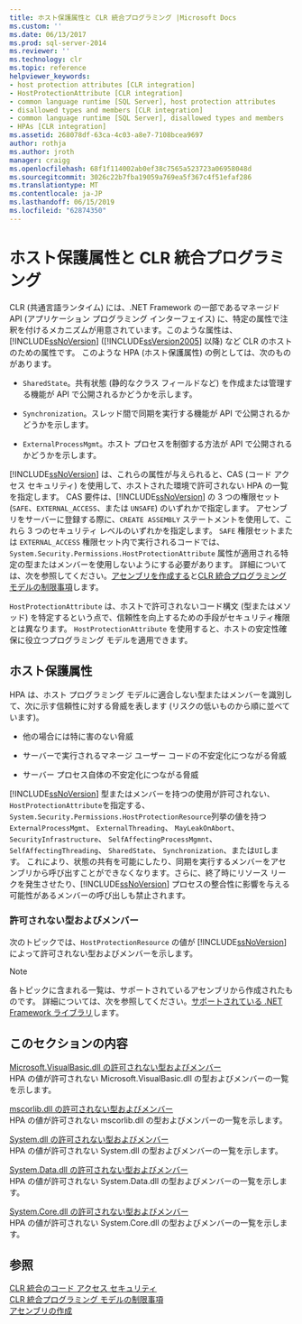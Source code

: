 ```yaml
---
title: ホスト保護属性と CLR 統合プログラミング |Microsoft Docs
ms.custom: ''
ms.date: 06/13/2017
ms.prod: sql-server-2014
ms.reviewer: ''
ms.technology: clr
ms.topic: reference
helpviewer_keywords:
- host protection attributes [CLR integration]
- HostProtectionAttribute [CLR integration]
- common language runtime [SQL Server], host protection attributes
- disallowed types and members [CLR integration]
- common language runtime [SQL Server], disallowed types and members
- HPAs [CLR integration]
ms.assetid: 268078df-63ca-4c03-a8e7-7108bcea9697
author: rothja
ms.author: jroth
manager: craigg
ms.openlocfilehash: 68f1f114002ab0ef38c7565a523723a06958048d
ms.sourcegitcommit: 3026c22b7fba19059a769ea5f367c4f51efaf286
ms.translationtype: MT
ms.contentlocale: ja-JP
ms.lasthandoff: 06/15/2019
ms.locfileid: "62874350"
---
```

# <a name="host-protection-attributes-and-clr-integration-programming"></a>ホスト保護属性と CLR 統合プログラミング
  CLR (共通言語ランタイム) には、.NET Framework の一部であるマネージド API (アプリケーション プログラミング インターフェイス) に、特定の属性で注釈を付けるメカニズムが用意されています。このような属性は、[!INCLUDE[ssNoVersion](../../includes/ssnoversion-md.md)] ([!INCLUDE[ssVersion2005](../../includes/ssversion2005-md.md)] 以降) など CLR のホストのための属性です。 このような HPA (ホスト保護属性) の例としては、次のものがあります。  
  
-   `SharedState`。共有状態 (静的なクラス フィールドなど) を作成または管理する機能が API で公開されるかどうかを示します。  
  
-   `Synchronization`。スレッド間で同期を実行する機能が API で公開されるかどうかを示します。  
  
-   `ExternalProcessMgmt`。ホスト プロセスを制御する方法が API で公開されるかどうかを示します。  
  
 [!INCLUDE[ssNoVersion](../../includes/ssnoversion-md.md)] は、これらの属性が与えられると、CAS (コード アクセス セキュリティ) を使用して、ホストされた環境で許可されない HPA の一覧を指定します。 CAS 要件は、[!INCLUDE[ssNoVersion](../../includes/ssnoversion-md.md)] の 3 つの権限セット (`SAFE`、`EXTERNAL_ACCESS`、または `UNSAFE`) のいずれかで指定します。 アセンブリをサーバーに登録する際に、`CREATE ASSEMBLY` ステートメントを使用して、これら 3 つのセキュリティ レベルのいずれかを指定します。 `SAFE` 権限セットまたは `EXTERNAL_ACCESS` 権限セット内で実行されるコードでは、`System.Security.Permissions.HostProtectionAttribute` 属性が適用される特定の型またはメンバーを使用しないようにする必要があります。 詳細については、次を参照してください。[アセンブリを作成する](../clr-integration/assemblies/creating-an-assembly.md)と[CLR 統合プログラミング モデルの制限事項](../clr-integration/database-objects/clr-integration-programming-model-restrictions.md)します。  
  
 `HostProtectionAttribute` は、ホストで許可されないコード構文 (型またはメソッド) を特定するという点で、信頼性を向上するための手段がセキュリティ権限とは異なります。 `HostProtectionAttribute` を使用すると、ホストの安定性確保に役立つプログラミング モデルを適用できます。  
  
## <a name="host-protection-attributes"></a>ホスト保護属性  
 HPA は、ホスト プログラミング モデルに適合しない型またはメンバーを識別して、次に示す信頼性に対する脅威を表します (リスクの低いものから順に並べています)。  
  
-   他の場合には特に害のない脅威  
  
-   サーバーで実行されるマネージ ユーザー コードの不安定化につながる脅威  
  
-   サーバー プロセス自体の不安定化につながる脅威  
  
 [!INCLUDE[ssNoVersion](../../includes/ssnoversion-md.md)] 型またはメンバーを持つの使用が許可されない、`HostProtectionAttribute`を指定する、`System.Security.Permissions.HostProtectionResource`列挙の値を持つ`ExternalProcessMgmt`、 `ExternalThreading`、 `MayLeakOnAbort`、 `SecurityInfrastructure`、 `SelfAffectingProcessMgmnt`、 `SelfAffectingThreading`、 `SharedState`、 `Synchronization`、または`UI`します。 これにより、状態の共有を可能にしたり、同期を実行するメンバーをアセンブリから呼び出すことができなくなります。さらに、終了時にリソース リークを発生させたり、[!INCLUDE[ssNoVersion](../../includes/ssnoversion-md.md)] プロセスの整合性に影響を与える可能性があるメンバーの呼び出しも禁止されます。  
  
### <a name="disallowed-types-and-members"></a>許可されない型およびメンバー  
 次のトピックでは、`HostProtectionResource` の値が [!INCLUDE[ssNoVersion](../../includes/ssnoversion-md.md)] によって許可されない型およびメンバーを示します。  
  
> [!NOTE]  
>  各トピックに含まれる一覧は、サポートされているアセンブリから作成されたものです。  詳細については、次を参照してください。[サポートされている .NET Framework ライブラリ](../clr-integration/database-objects/supported-net-framework-libraries.md)します。  
  
## <a name="in-this-section"></a>このセクションの内容  
 [Microsoft.VisualBasic.dll の許可されない型およびメンバー](disallowed-types-and-members-in-microsoft-visualbasic-dll.md)  
 HPA の値が許可されない Microsoft.VisualBasic.dll の型およびメンバーの一覧を示します。  
  
 [mscorlib.dll の許可されない型およびメンバー](disallowed-types-and-members-in-mscorlib-dll.md)  
 HPA の値が許可されない mscorlib.dll の型およびメンバーの一覧を示します。  
  
 [System.dll の許可されない型およびメンバー](disallowed-types-and-members-in-system-dll.md)  
 HPA の値が許可されない System.dll の型およびメンバーの一覧を示します。  
  
 [System.Data.dll の許可されない型およびメンバー](disallowed-types-and-members-in-system-data-dll.md)  
 HPA の値が許可されない System.Data.dll の型およびメンバーの一覧を示します。  
  
 [System.Core.dll の許可されない型およびメンバー](disallowed-types-and-members-in-system-core-dll.md)  
 HPA の値が許可されない System.Core.dll の型およびメンバーの一覧を示します。  
  
## <a name="see-also"></a>参照  
 [CLR 統合のコード アクセス セキュリティ](../clr-integration/security/clr-integration-code-access-security.md)   
 [CLR 統合プログラミング モデルの制限事項](../clr-integration/database-objects/clr-integration-programming-model-restrictions.md)   
 [アセンブリの作成](../clr-integration/assemblies/creating-an-assembly.md)  
  
  

